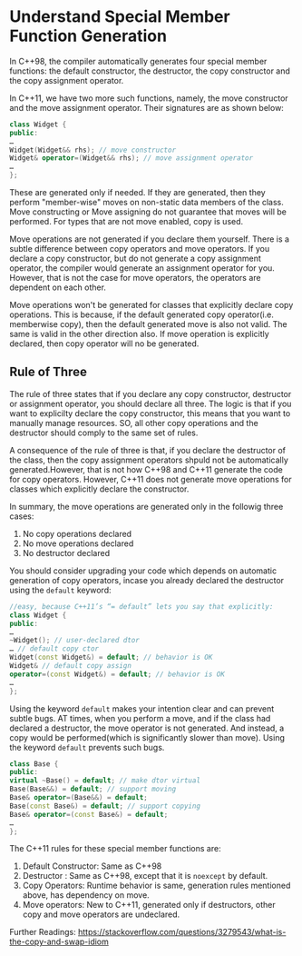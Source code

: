 # Understand Special Member Function Generation

In C++98, the compiler automatically generates four special member functions: the default constructor, the destructor, the copy constructor
and the copy assignment operator.

In C++11, we have two more such functions, namely, the move constructor and the move assignment operator. Their signatures are as 
shown below:

```c++
class Widget {
public:
…
Widget(Widget&& rhs); // move constructor
Widget& operator=(Widget&& rhs); // move assignment operator
…
};
```

These are generated only if needed. If they are generated, then they perform "member-wise" moves on non-static data members of the class. 
Move constructing or Move assigning do not guarantee that moves will be performed. For types that are not move enabled, copy is used.

Move operations are not generated if you declare them yourself. There is a subtle difference between copy operators and move operators.
If you declare a copy constructor, but do not generate a copy assignment operator, the compiler would generate an assignment operator for 
you. However, that is not the case for move operators, the operators are dependent on each other.

Move operations won't be generated for classes that explicitly declare copy operations. This is because, if the default generated copy
operator(i.e. memberwise copy), then the default generated move is also not valid. The same is valid in the other direction also.
If move operation is explicitly declared, then copy operator will no be generated.


## Rule of Three

The rule of three states that if you declare any copy constructor, destructor or assignment operator, you should declare all three.
The logic is that if you want to explicilty declare the copy constructor, this means that you want to manually manage resources.
SO, all other copy operations and the destructor should comply to the same set of rules.

A consequence of the rule of three is that, if you declare the destructor of the class, then the copy assignment operators shpuld not be
automatically generated.However, that is not how C++98 and C++11 generate the code for copy operators. However, C++11 does not generate
move operations for classes which explicitly declare the constructor.

In summary, the move operations are generated only in the followig three cases:
1. No copy operations declared 
2. No move operations declared
3. No destructor declared

You should consider upgrading your code which depends on automatic generation of copy operators, incase you already declared the
destructor using the `default` keyword:
```c++
//easy, because C++11’s “= default” lets you say that explicitly:
class Widget {
public:
…
~Widget(); // user-declared dtor
… // default copy ctor
Widget(const Widget&) = default; // behavior is OK
Widget& // default copy assign
operator=(const Widget&) = default; // behavior is OK
…
};
```
Using the keyword `default` makes your intention clear and can prevent subtle bugs. AT times, when you perform a move, and if the class
had declared a destructor, the move operator is not generated. And instead, a copy would be performed(which is significantly slower
than move). Using the keyword `default` prevents such bugs.

```c++
class Base {
public:
virtual ~Base() = default; // make dtor virtual
Base(Base&&) = default; // support moving
Base& operator=(Base&&) = default;
Base(const Base&) = default; // support copying
Base& operator=(const Base&) = default;
…
};
```

The C++11 rules for these special member functions are:
1. Default Constructor: Same as C++98
2. Destructor : Same as C++98, except that it is `noexcept` by default.
3. Copy Operators: Runtime behavior is same, generation rules mentioned above, has dependency on move.
4. Move operators: New to C++11, generated only if destructors, other copy and move operators are undeclared.

Further Readings: https://stackoverflow.com/questions/3279543/what-is-the-copy-and-swap-idiom

